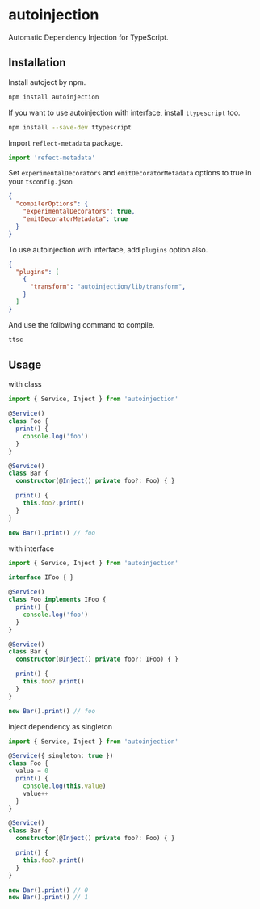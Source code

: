 # autoinjection
Automatic Dependency Injection for TypeScript.

## Installation
Install autoject by npm.
```sh
npm install autoinjection
```

If you want to use autoinjection with interface, install `ttypescript` too.
```sh
npm install --save-dev ttypescript
```

Import `reflect-metadata` package.
```ts
import 'refect-metadata'
```

Set `experimentalDecorators` and `emitDecoratorMetadata` options to true in your `tsconfig.json`
```json
{
  "compilerOptions": {
    "experimentalDecorators": true,
    "emitDecoratorMetadata": true
  }
}
```

To use autoinjection with interface, add `plugins` option also.
```json
{
  "plugins": [
    {
      "transform": "autoinjection/lib/transform",
    }
  ]
}
```

And use the following command to compile.
```sh
ttsc
```

## Usage
with class
```ts
import { Service, Inject } from 'autoinjection'

@Service()
class Foo {
  print() {
    console.log('foo')
  }
}

@Service()
class Bar {
  constructor(@Inject() private foo?: Foo) { }

  print() {
    this.foo?.print()
  }
}

new Bar().print() // foo
```

with interface
```ts
import { Service, Inject } from 'autoinjection'

interface IFoo { }

@Service()
class Foo implements IFoo {
  print() {
    console.log('foo')
  }
}

@Service()
class Bar {
  constructor(@Inject() private foo?: IFoo) { }

  print() {
    this.foo?.print()
  }
}

new Bar().print() // foo
```

inject dependency as singleton
```ts
import { Service, Inject } from 'autoinjection'

@Service({ singleton: true })
class Foo {
  value = 0
  print() {
    console.log(this.value)
    value++
  }
}

@Service()
class Bar {
  constructor(@Inject() private foo?: Foo) { }

  print() {
    this.foo?.print()
  }
}

new Bar().print() // 0
new Bar().print() // 1
```
